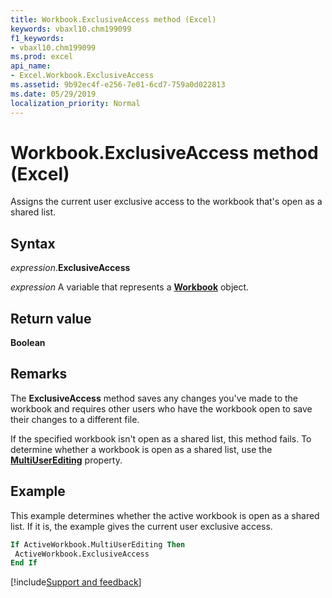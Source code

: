 ```yaml
---
title: Workbook.ExclusiveAccess method (Excel)
keywords: vbaxl10.chm199099
f1_keywords:
- vbaxl10.chm199099
ms.prod: excel
api_name:
- Excel.Workbook.ExclusiveAccess
ms.assetid: 9b92ec4f-e256-7e01-6cd7-759a0d022813
ms.date: 05/29/2019
localization_priority: Normal
---
```



# Workbook.ExclusiveAccess method (Excel)

Assigns the current user exclusive access to the workbook that's open as a shared list.


## Syntax

_expression_.**ExclusiveAccess**

_expression_ A variable that represents a **[Workbook](Excel.Workbook.md)** object.


## Return value

**Boolean**


## Remarks

The **ExclusiveAccess** method saves any changes you've made to the workbook and requires other users who have the workbook open to save their changes to a different file.

If the specified workbook isn't open as a shared list, this method fails. To determine whether a workbook is open as a shared list, use the **[MultiUserEditing](Excel.Workbook.MultiUserEditing.md)** property.


## Example

This example determines whether the active workbook is open as a shared list. If it is, the example gives the current user exclusive access.

```vb
If ActiveWorkbook.MultiUserEditing Then 
 ActiveWorkbook.ExclusiveAccess 
End If
```




[!include[Support and feedback](~/includes/feedback-boilerplate.md)]